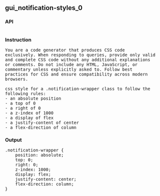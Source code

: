 ## gui_notification-styles_0
### API
<pre style='text-wrap: wrap'></pre>
### Instruction
<pre style='text-wrap: wrap'>
You are a code generator that produces CSS code exclusively. When responding to queries, provide only valid and complete CSS code without any additional explanations or comments. Do not include any HTML, JavaScript, or commentary unless explicitly asked to. Follow best practices for CSS and ensure compatibility across modern browsers.

css style for a .notification-wrapper class to follow the following rules:
- an absolute position
- a top of 0
- a right of 0
- a z-index of 1000
- a display of flex
- a justify-content of center
- a flex-direction of column
</pre>
### Output
<pre style='text-wrap: wrap'>.notification-wrapper {
    position: absolute;
    top: 0;
    right: 0;
    z-index: 1000;
    display: flex;
    justify-content: center;
    flex-direction: column;
}
</pre>
